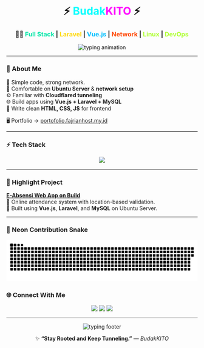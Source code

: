 <!-- Neon Themed README for BudakKITO / mhdvery94-web -->

<h1 align="center">
  ⚡ <span style="color:#00FFFF;">Budak</span><span style="color:#FF00FF;">KITO</span> ⚡
</h1>
<h3 align="center">
  🧑‍💻 <span style="color:#00E6A8;">Full Stack</span> | <span style="color:#FFD700;">Laravel</span> | <span style="color:#00BFFF;">Vue.js</span> | <span style="color:#FF4500;">Network</span> | <span style="color:#ADFF2F;">Linux</span> | <span style="color:#ADFF2F;">DevOps</span>
</h3>

<p align="center">
  <img src="https://readme-typing-svg.herokuapp.com?font=Fira+Code&size=24&pause=1000&color=00FFFF&center=true&vCenter=true&width=500&lines=Linux+%26+Network+Enthusiast;Laravel+%2B+Vue.js+Developer;Full+Stack+Engineer;Cloudflared+Tunneler;Always+Learning+New+Techs" alt="typing animation" />
</p>

---

### 💫 About Me
🧩 Simple code, strong network.  
🐧 Comfortable on **Ubuntu Server** & **network setup**  
⚙️ Familiar with **Cloudflared tunneling**  
🌐 Build apps using **Vue.js + Laravel + MySQL**  
🎨 Write clean **HTML, CSS, JS** for frontend  

🖥️ Portfolio → [portofolio.fajrianhost.my.id](https://portofolio.fajrianhost.my.id)

---

### ⚡ Tech Stack
<p align="center">
  <img src="https://skillicons.dev/icons?i=linux,nginx,vue,laravel,mysql,html,css,js,cloudflare,git" />
</p>

---

### 🚀 Highlight Project
**[E-Absensi Web App on Build](e-absensi)**  
📍 Online attendance system with location-based validation.  
💾 Built using **Vue.js**, **Laravel**, and **MySQL** on Ubuntu Server.  

---

### 🐍 Neon Contribution Snake
<p align="center">
  <img src="https://raw.githubusercontent.com/mhdvery94-web/mhdvery94-web/output/github-contribution-grid-snake-neon.svg" alt="neon snake animation" />
</p

---

### 🌐 Connect With Me
<p align="center">
  <a href="https://github.com/mhdvery94-web"><img src="https://img.shields.io/badge/GitHub-00FFFF?style=for-the-badge&logo=github&logoColor=white" /></a>
  <a href="mailto:mhdvery94.web@gmail.com"><img src="https://img.shields.io/badge/Gmail-FF6347?style=for-the-badge&logo=gmail&logoColor=white" /></a>
  <a href="https://portofolio.fajrianhost.my.id"><img src="https://img.shields.io/badge/Portfolio-ADFF2F?style=for-the-badge&logo=firefox-browser&logoColor=white" /></a>
</p>

---

<p align="center">
  <img src="https://readme-typing-svg.herokuapp.com?font=Fira+Code&size=20&pause=1000&color=FF00FF&center=true&vCenter=true&width=460&lines=Keep+Learning;Keep+Building;Keep+Growing+💫" alt="typing footer" />
</p>

<p align="center">
  ✨ <b>“Stay Rooted and Keep Tunneling.”</b> — <i>BudakKITO</i>
</p>
